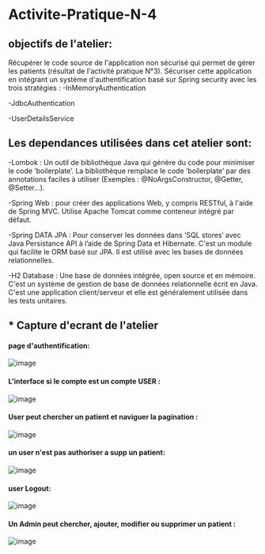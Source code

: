 # Activite-Pratique-N-4

## objectifs de l'atelier:
Récupérer le code source de l'application non sécurisé qui permet de gérer les patients (résultat de l'activité pratique N°3). 
Sécuriser cette application en intégrant un système d'authentification basé sur Spring security avec les trois stratégies : 
-InMemoryAuthentication

-JdbcAuthentication 

-UserDetailsService

## Les dependances utilisées dans cet atelier sont:
 -Lombok : Un outil de bibliothèque Java qui génère du code pour minimiser le code ‘boilerplate’. La bibliothèque remplace le code ‘boilerplate’ par des annotations faciles à utiliser (Exemples : @NoArgsConstructor, @Getter, @Setter…). 
 
 -Spring Web : pour créer des applications Web, y compris RESTful, à l'aide de Spring MVC. Utilise Apache Tomcat comme conteneur intégré par défaut.
 
 -Spring DATA JPA : Pour conserver les données dans ‘SQL stores‘ avec Java Persistance API à l’aide de Spring Data et Hibernate. C'est un module qui facilite le ORM basé sur JPA. Il est utilisé avec les bases de données relationnelles.
 
  -H2 Database : Une base de données intégrée, open source et en mémoire. C'est un système de gestion de base de données relationnelle écrit en Java. C'est une application client/serveur et elle est généralement utilisée dans les tests unitaires.
  
  
  
  ## * Capture d'ecrant de l'atelier
  
  #### page d'authentification:
  
  ![image](https://user-images.githubusercontent.com/72994860/232752580-f31b71ed-ec09-495a-b7d1-eae64028eb12.png)
  
  #### L'interface si le compte est un compte USER :
  
  ![image](https://user-images.githubusercontent.com/72994860/232757166-f9d895c2-6cbe-4522-b512-517360f87dba.png)

  #### User peut chercher un patient et naviguer la pagination :
  
  ![image](https://user-images.githubusercontent.com/72994860/232757377-0d4bd081-de85-46f4-ab1c-d569dd10223c.png)
  
  #### un user n'est pas authoriser a supp un patient:
  
  ![image](https://user-images.githubusercontent.com/72994860/232758232-2cdbffa5-a707-4cd0-8ae2-1be8a480432f.png)
 
  #### user Logout:
   
   ![image](https://user-images.githubusercontent.com/72994860/232758776-73286e79-ea5e-4fd3-a7a6-fd532dfe4726.png)
  
  #### Un Admin peut chercher, ajouter, modifier ou supprimer un patient :
  
  ![image](https://user-images.githubusercontent.com/72994860/232760652-93f182e0-3ac6-42bc-a2cd-a6d5d863a913.png)




